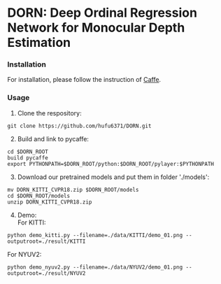 # DORN: Deep Ordinal Regression Network for Monocular Depth Estimation

### Installation
For installation, please follow the instruction of [Caffe](https://github.com/BVLC/caffe).

### Usage
1. Clone the respository:
```
git clone https://github.com/hufu6371/DORN.git
```
2. Build and link to pycaffe:
```
cd $DORN_ROOT
build pycaffe
export PYTHONPATH=$DORN_ROOT/python:$DORN_ROOT/pylayer:$PYTHONPATH
```
3. Download our pretrained models and put them in folder './models':
```
mv DORN_KITTI_CVPR18.zip $DORN_ROOT/models
cd $DORN_ROOT/models
unzip DORN_KITTI_CVPR18.zip
```
4. Demo:   
For KITTI:
```
python demo_kitti.py --filename=./data/KITTI/demo_01.png --outputroot=./result/KITTI
```
  For NYUV2:  
```
python demo_nyuv2.py --filename=./data/NYUV2/demo_01.png --outputroot=./result/NYUV2
```


